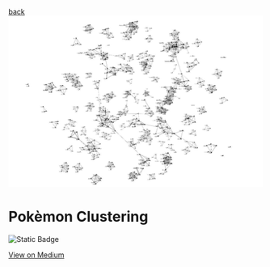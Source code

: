 
[back](README.md)
![Title](/assets/clusterpoketitle.png)
# Pokèmon Clustering
![Static Badge](https://img.shields.io/badge/Medium-View_on_Medium-black?logo=%3Csvg%20role%3D%22img%22%20viewBox%3D%220%200%2024%2024%22%20xmlns%3D%22http%3A%2F%2Fwww.w3.org%2F2000%2Fsvg%22%3E%3Ctitle%3EMedium%3C%2Ftitle%3E%3Cpath%20d%3D%22M13.54%2012a6.8%206.8%200%2001-6.77%206.82A6.8%206.8%200%20010%2012a6.8%206.8%200%20016.77-6.82A6.8%206.8%200%200113.54%2012zM20.96%2012c0%203.54-1.51%206.42-3.38%206.42-1.87%200-3.39-2.88-3.39-6.42s1.52-6.42%203.39-6.42%203.38%202.88%203.38%206.42M24%2012c0%203.17-.53%205.75-1.19%205.75-.66%200-1.19-2.58-1.19-5.75s.53-5.75%201.19-5.75C23.47%206.25%2024%208.83%2024%2012z%22%2F%3E%3C%2Fsvg%3E)

[View on Medium](https://medium.com/@georg.vetter.privat)
